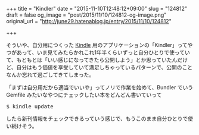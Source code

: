 +++
title = "Kindler"
date = "2015-11-10T12:48:12+09:00"
slug = "124812"
draft = false
og_image = "post/2015/11/10/124812-og-image.png"
original_url = "http://june29.hatenablog.jp/entry/2015/11/10/124812"

+++

<p>そういや、自分用につくった <a class="keyword" href="http://d.hatena.ne.jp/keyword/Kindle">Kindle</a> 用のアプリケーションの「Kindler」ってやつがあって、いま見てみたらかれこれ1年半くらいずっと自分ひとりで使っていて、もともとは「いい感じになってきたら公開しよう」とか思っていたんだけど、自分はもう価値を享受していて満足しちゃっているパターンで、公開のことなんか忘れて過ごしてきてしまった。</p>

<p>「まずは自分用だから適当でいいや」ってノリで作業を始めて、Bundler でいう Gemfile みたいなやつにチェックしたい本をどんどん書いていって</p>

<pre class="code" data-lang="" data-unlink>$ kindle update</pre>


<p>したら新刊情報をチェックできるっていう感じで、もうこのまま自分ひとりで使い続けそう。</p>
